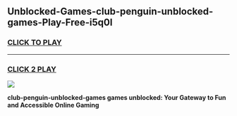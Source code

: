 
## Unblocked-Games-club-penguin-unblocked-games-Play-Free-i5q0l
<h3>
<a href="https://premium76.site?title=club-penguin-unblocked-games&ref=23A">CLICK TO PLAY</a></h3>
<hr>

<h3>
<a href="https://premium76.site?title=club-penguin-unblocked-games&ref=23A">CLICK 2 PLAY</a>
  
</h3>

<a href="https://premium76.site?title=club-penguin-unblocked-games&ref=23A"><img src="https://clearcache.store/games.png"></a>


**club-penguin-unblocked-games games unblocked: Your Gateway to Fun and Accessible Online Gaming**
